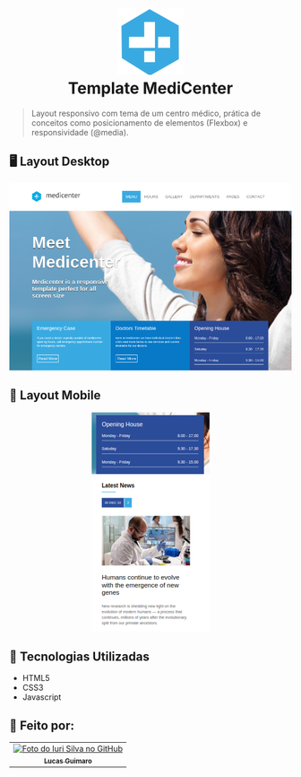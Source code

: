 <h1 align="center">
<img src="https://github.com/LukasGuimaro/Projeto-MediCenter/blob/master/src/images/icon.svg" alt="icon imagem"> <br>Template MediCenter
</h1>

> Layout responsivo com tema de um centro médico, prática de conceitos como posicionamento de elementos (Flexbox) e responsividade (@media).

## 🖥️ Layout Desktop


<div align="center">
<img src="https://github.com/LukasGuimaro/Projeto-MediCenter/blob/master/src/images/desktop.png" width="800px; alt="desktop imagem" >
</div>

## 📱 Layout Mobile

<div align="center">
<img src="https://github.com/LukasGuimaro/Projeto-MediCenter/blob/master/src/images/mobilepng.png" alt="desktop imagem">
</div>

## 🚀 Tecnologias Utilizadas

- HTML5
- CSS3
- Javascript

## 👾 Feito por:

<table>
  <tr>
    <td align="center">
      <a href="#">
        <img src="https://avatars.githubusercontent.com/u/106471648?v=4" width="100px;" alt="Foto do Iuri Silva no GitHub"/><br>
        <sub>
          <b>Lucas Guimaro</b>
        </sub>
      </a>
    </td>
  </tr>
</table>
